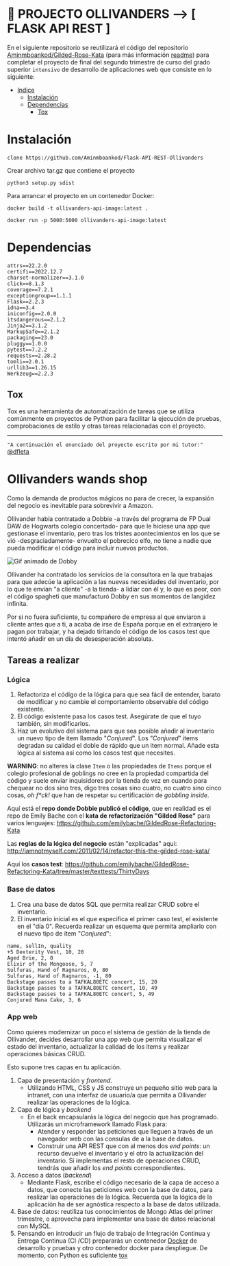 
# :repeat: PROJECTO OLLIVANDERS --> [ FLASK API REST ] 


En el siguiente repositorio se reutilizará el código del repositorio [Aminmboankod/Gilded-Rose-Kata](https://github.com/Aminmboankod/Gilded-Rose-Kata) (para más información [readme](./GILDEDROSEKATA.md)) para completar el proyecto de final del segundo trimestre de curso del grado superior `intensivo` de desarrollo de aplicaciones web que consiste en lo siguiente:



- [Indice](#)
   - [Instalación](#instalación)
   - [Dependencias](#dependencias)
      - [Tox](#tox)




# Instalación

```
clone https://github.com/Aminmboankod/Flask-API-REST-Ollivanders
```
Crear archivo tar.gz que contiene el proyecto
````
python3 setup.py sdist
````

Para arrancar el proyecto en un contenedor Docker:
````
docker build -t ollivanders-api-image:latest .

docker run -p 5000:5000 ollivanders-api-image:latest
````


# Dependencias
````
attrs==22.2.0
certifi==2022.12.7
charset-normalizer==3.1.0
click==8.1.3
coverage==7.2.1
exceptiongroup==1.1.1
Flask==2.2.3
idna==3.4
iniconfig==2.0.0
itsdangerous==2.1.2
Jinja2==3.1.2
MarkupSafe==2.1.2
packaging==23.0
pluggy==1.0.0
pytest==7.2.2
requests==2.28.2
tomli==2.0.1
urllib3==1.26.15
Werkzeug==2.2.3
`````

## Tox 

Tox es una herramienta de automatización de tareas que se utiliza comúnmente en proyectos de Python para facilitar la ejecución de pruebas, comprobaciones de estilo y otras tareas relacionadas con el proyecto. 

----












`"A continuación el enunciado del proyecto escrito por mi tutor:"` [@dfleta](https://github.com/dfleta/ollivanders_shop)

# Ollivanders wands shop




Como la demanda de productos mágicos no para de crecer, la expansión del negocio es inevitable para sobrevivir a Amazon. 

Ollivander había contratado a Dobbie -a través del programa de FP Dual DAW de Hogwarts colegio concertado- para que le hiciese una app que gestionase el inventario, pero tras los tristes aoontecimientos en los que se vió -desgraciadamente- envuelto el pobrecico elfo, no tiene a nadie que pueda modificar el código para incluir nuevos productos.

![Gif animado de Dobby](https://media.giphy.com/media/S33oo9EWdlZHW/giphy.gif "Dobby refactorizando")

Ollivander ha contratado los servicios de la consultora en la que trabajas para que adecúe la aplicación a las nuevas necesidades del inventario, por lo que te envían "a cliente" -a la tienda- a lidiar con él y, lo que es peor, con el código spagheti que manufacturó Dobby en sus momentos de langidez infinita.

Por si no fuera suficiente, tu compañero de empresa al que enviaron a cliente antes que a ti, a acaba de irse de España porque en el extranjero le pagan por trabajar, y ha dejado tiritando el código de los casos test que intentó añadir en un día de desesperación absoluta.

## Tareas a realizar

### Lógica

1. Refactoriza el código de la lógica para que sea fácil de entender, barato de modificar y no cambie el comportamiento observable del código existente.
2. El código existente pasa los casos test. Asegúrate de que el tuyo también, sin modificarlos.
3. Haz un evolutivo del sistema para que sea posible añadir al inventario un nuevo tipo de item llamado "_Conjured_". Los “_Conjured_” items degradan su calidad el doble de rápido que un item normal. Añade esta lógica al sistema así como los casos test que necesites.

**WARNING**: no alteres la clase `Item` o las propiedades de `Items`  porque el colegio profesional de goblings no cree en la propiedad compartida del código y suele enviar inquisidores por la tienda de vez en cuando para chequear no dos sino tres, digo tres cosas sino cuatro, no cuatro sino cinco cosas, _oh f*ck!_ que han de respetar su certificación de _gobbling inside_.

Aquí está el **repo donde Dobbie publicó el código**, que en realidad es el repo de Emily Bache con el **kata de refactorización "Gilded Rose"** para varios lenguajes:
https://github.com/emilybache/GildedRose-Refactoring-Kata

Las **reglas de la lógica del negocio** están "explicadas" aquí:
http://iamnotmyself.com/2011/02/14/refactor-this-the-gilded-rose-kata/ 

Aquí los **casos test**:
https://github.com/emilybache/GildedRose-Refactoring-Kata/tree/master/texttests/ThirtyDays


### Base de datos

1. Crea una base de datos SQL que permita realizar CRUD sobre el inventario.
2. El inventario inicial es el que especifica el primer caso test, el existente en el "día 0". Recuerda realizar un esquema que permita ampliarlo con el nuevo tipo de ítem "_Conjured_":
   
```
name, sellIn, quality
+5 Dexterity Vest, 10, 20
Aged Brie, 2, 0
Elixir of the Mongoose, 5, 7
Sulfuras, Hand of Ragnaros, 0, 80
Sulfuras, Hand of Ragnaros, -1, 80
Backstage passes to a TAFKAL80ETC concert, 15, 20
Backstage passes to a TAFKAL80ETC concert, 10, 49
Backstage passes to a TAFKAL80ETC concert, 5, 49
Conjured Mana Cake, 3, 6
```

### App web

Como quieres modernizar un poco el sistema de gestión de la tienda de Ollivander, decides desarrollar una app web que permita visualizar el estado del inventario, actualizar la calidad de los items y realizar operaciones básicas CRUD.

Esto supone tres capas en tu aplicación.

1. Capa de presentación y _frontend_.
   - Utilizando HTML, CSS y JS construye un pequeño sitio web para la intranet, con una interfaz de usuario/a que permita a Ollivander realizar las operaciones de la lógica. 
2. Capa de lógica y _backend_
   - En el back encapsularás la lógica del negocio que has programado. Utilizarás un microframework llamado Flask para:
     - Atender y responder las peticiones que lleguen a través de un navegador web con las consulas de a la base de datos.
     - Construir una API REST que con al menos dos _end points_: un recurso devuelve el inventario y el otro la actualización del inventario. Si implementas el resto de operaciones CRUD, tendrás que añadir los _end points_ correspondientes.
3. Acceso a datos (_backend_)
   - Mediante Flask, escribe el código necesario de la capa de acceso a datos, que conecte las peticiones web con la base de datos, para realizar las operaciones de la lógica. Recuerda que la lógica de la aplicación ha de ser agnóstica respecto a la base de datos utilizada.
4. Base de datos: reutiliza tus conocimientos de Mongo Atlas del primer trimestre, o aprovecha para implementar una base de datos relacional con MySQL.
5. Pensando en introducir un flujo de trabajo de Integración Continua y Entrega Continua (CI /CD) prepararás un contenedor [Docker](https://www.docker.com/ "Docker") de desarrollo y pruebas y otro contenedor docker para despliegue. De momento, con Python es suficiente [tox](https://tox.readthedocs.io/en/latest/ "tox")



























